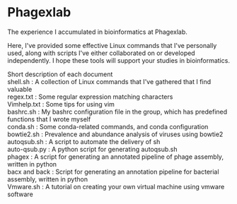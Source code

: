 # Phagexlab
The experience I accumulated in bioinformatics at Phagexlab.

Here, I've provided some effective Linux commands that I've personally used, along with scripts I've either collaborated on or developed independently. I hope these tools will support your studies in bioinformatics.

Short description of each document         
shell.sh : A collection of Linux commands that I've gathered that I find valuable      
regex.txt : Some regular expression matching characters         
Vimhelp.txt : Some tips for using vim             
bashrc.sh : My bashrc configuration file in the group, which has predefined functions that I wrote myself             
conda.sh : Some conda-related commands, and conda configuration             
bowtie2.sh : Prevalence and abundance analysis of viruses using bowtie2                
autoqsub.sh : A script to automate the delivery of sh               
auto-qsub.py : A python script for generating autoqsub.sh              
phagex : A script for generating an annotated pipeline of phage assembly, written in python                 
bacx and back : Script for generating an annotation pipeline for bacterial assembly, written in python             
Vmware.sh : A tutorial on creating your own virtual machine using vmware software                
